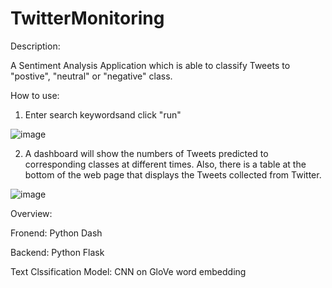 # TwitterMonitoring

Description:

A Sentiment Analysis Application which is able to classify Tweets to "postive", "neutral" or "negative" class.

How to use:

1. Enter search keywordsand click "run"

![image](https://user-images.githubusercontent.com/56144156/107477095-21c76b00-6bb2-11eb-88ca-05dd07685017.png)

2. A dashboard will show the numbers of Tweets predicted to corresponding classes at different times. Also, there is a table at the bottom of the web page that displays the Tweets collected from Twitter.

![image](https://user-images.githubusercontent.com/56144156/107477105-268c1f00-6bb2-11eb-8158-a8bde3a59845.png)


Overview:

Fronend: Python Dash

Backend: Python Flask

Text Clssification Model: CNN on GloVe word embedding

